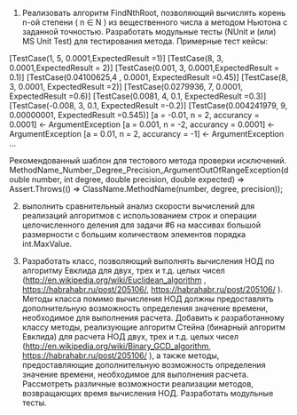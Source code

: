 ﻿1) Реализовать алгоритм FindNthRoot, позволяющий вычислять корень n-ой степени ( n ∈ N ) из вещественного числа а методом Ньютона с заданной точностью. Разработать модульные тесты (NUnit и (или) MS Unit Test) для тестирования метода. Примерные тест кейсы:

[TestCase(1, 5, 0.0001,ExpectedResult =1)]
[TestCase(8, 3, 0.0001,ExpectedResult = 2)]
[TestCase(0.001, 3, 0.0001,ExpectedResult = 0.1)]
[TestCase(0.04100625,4 , 0.0001, ExpectedResult =0.45)]
[TestCase(8, 3, 0.0001, ExpectedResult =2)]
[TestCase(0.0279936, 7, 0.0001, ExpectedResult =0.6)]
[TestCase(0.0081, 4, 0.1, ExpectedResult =0.3)]
[TestCase(-0.008, 3, 0.1, ExpectedResult =-0.2)]
[TestCase(0.004241979, 9, 0.00000001, ExpectedResult =0.545)]
[a = -0.01, n = 2, accurancy = 0.0001] <- ArgumentException
[a = 0.001, n = -2, accurancy = 0.0001] <- ArgumentException
[a = 0.01, n = 2, accurancy = -1] <- ArgumentException	...

Рекомендованный шаблон для тестового метода проверки исключений.
MethodName_Number_Degree_Precision_ArgumentOutOfRangeException(double number, int degree, double precision, double expected) => Assert.Throws(() => ClassName.MethodName(number, degree, precision));

2) выполнить сравнительный анализ скорости вычислений для реализаций алгоритмов с использованием строк и операции целочисленного деления для задачи #6 на массивах большой размерности с большим количеством элементов порядка int.MaxValue.

3) Разработать класс, позволяющий выполнять вычисления НОД по алгоритму Евклида для двух, трех и т.д. целых чисел (http://en.wikipedia.org/wiki/Euclidean_algorithm , https://habrahabr.ru/post/205106/, https://habrahabr.ru/post/205106/ ). Методы класса помимо вычисления НОД должны предоставлять дополнительную возможность определения значение времени, необходимое для выполнения расчета. Добавить к разработанному классу методы, реализующие алгоритм Стейна (бинарный алгоритм Евклида) для расчета НОД двух, трех и т.д. целых чисел (http://en.wikipedia.org/wiki/Binary_GCD_algorithm, https://habrahabr.ru/post/205106/ ), а также методы, предоставляющие дополнительную возможность определения значение времени, необходимое для выполнения расчета. Рассмотреть различные возможности реализации методов, возвращающих время вычисления НОД. Разработать модульные тесты.